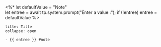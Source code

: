  <%*
let defaultValue = "Note"  
let entree = await tp.system.prompt("Enter a value :");
if (!entree) entree = defaultValue
%>

`````ad-note
title: Title
collapse: open

- {{ entree }} #note  
`````

